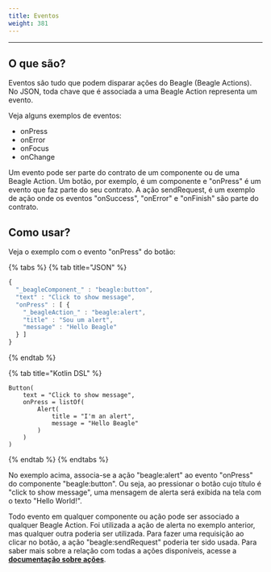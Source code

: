 ```yaml
---
title: Eventos
weight: 381
---
```


---

## O que são?

Eventos são tudo que podem disparar ações do Beagle \(Beagle Actions\). No JSON, toda chave que é associada a uma Beagle Action representa um evento. 

Veja alguns exemplos de eventos:

* onPress
* onError
* onFocus
* onChange

Um evento pode ser parte do contrato de um componente ou de uma Beagle Action. Um botão, por exemplo, é um componente e "onPress" é um evento que faz parte do seu contrato. A ação sendRequest, é um exemplo de ação onde os eventos "onSuccess", "onError" e "onFinish" são parte do contrato.

## Como usar?

Veja o exemplo com o evento "onPress" do botão:

{% tabs %}
{% tab title="JSON" %}
```javascript
{
  "_beagleComponent_" : "beagle:button",
  "text" : "Click to show message",
  "onPress" : [ {
    "_beagleAction_" : "beagle:alert",
    "title" : "Sou um alert",
    "message" : "Hello Beagle"
  } ]
}
```
{% endtab %}

{% tab title="Kotlin DSL" %}
```text
Button(
    text = "Click to show message",
    onPress = listOf(
        Alert(
            title = "I'm an alert",
            message = "Hello Beagle"
        )
    )
)
```
{% endtab %}
{% endtabs %}

No exemplo acima, associa-se a ação "beagle:alert" ao evento "onPress" do componente "beagle:button". Ou seja, ao pressionar o botão cujo título é "click to show message", uma mensagem de alerta será exibida na tela com o texto "Hello World!".

Todo evento em qualquer componente ou ação pode ser associado a qualquer Beagle Action. Foi utilizada a ação de alerta no exemplo anterior, mas qualquer outra poderia ser utilizada. Para fazer uma requisição ao clicar no botão, a ação "beagle:sendRequest" poderia ter sido usada. Para saber mais sobre a relação com todas a ações disponíveis, acesse a [**documentação sobre ações**](api-acoes/).
